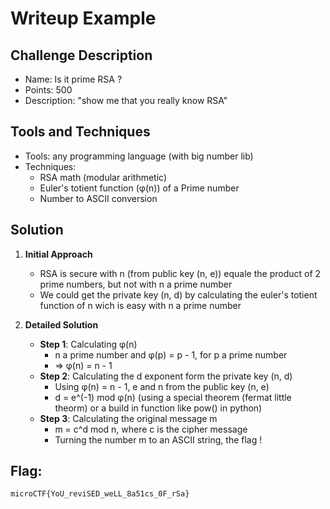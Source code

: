 # Writeup Example

## Challenge Description

-   Name: Is it prime RSA ?
-   Points: 500
-   Description: "show me that you really know RSA"

## Tools and Techniques

-   Tools: any programming language (with big number lib)
-   Techniques: 
	- RSA math (modular arithmetic)
	- Euler's totient function (φ(n)) of a Prime number
	- Number to ASCII conversion

## Solution

1.  **Initial Approach**
    
    -   RSA is secure with n (from public key (n, e)) equale the product of 2 prime numbers, but not with n a prime number
    -   We could get the private key (n, d) by calculating the euler's totient function of n wich is easy with n a prime number
 
2.  **Detailed Solution**
    
    -   **Step 1**: Calculating φ(n) 
        -   n a prime number and φ(p) = p - 1, for p a prime number
        -   => φ(n) = n - 1
    -   **Step 2**: Calculating the d exponent form the private key (n, d)
        -   Using φ(n) = n - 1, e and n from the public key (n, e)
        -   d = e^(-1) mod φ(n) (using a special theorem (fermat little theorm) or a build in function like pow() in python)
    -   **Step 3**: Calculating the original message m
        -   m = c^d mod n, where c is the cipher message
        -   Turning the number m to an ASCII string, the flag !

## Flag:
`microCTF{YoU_reviSED_weLL_8a51cs_0F_rSa}`
